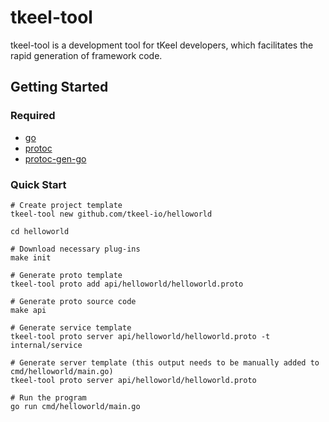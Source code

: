 # tkeel-tool

tkeel-tool is a development tool for tKeel developers, which facilitates the rapid generation of framework code.

## Getting Started
### Required
- [go](https://golang.org/dl/)
- [protoc](https://github.com/protocolbuffers/protobuf)
- [protoc-gen-go](https://github.com/protocolbuffers/protobuf-go)


### Quick Start

```
# Create project template
tkeel-tool new github.com/tkeel-io/helloworld

cd helloworld

# Download necessary plug-ins
make init

# Generate proto template
tkeel-tool proto add api/helloworld/helloworld.proto

# Generate proto source code
make api

# Generate service template
tkeel-tool proto server api/helloworld/helloworld.proto -t internal/service

# Generate server template (this output needs to be manually added to cmd/helloworld/main.go)
tkeel-tool proto server api/helloworld/helloworld.proto

# Run the program
go run cmd/helloworld/main.go
```



